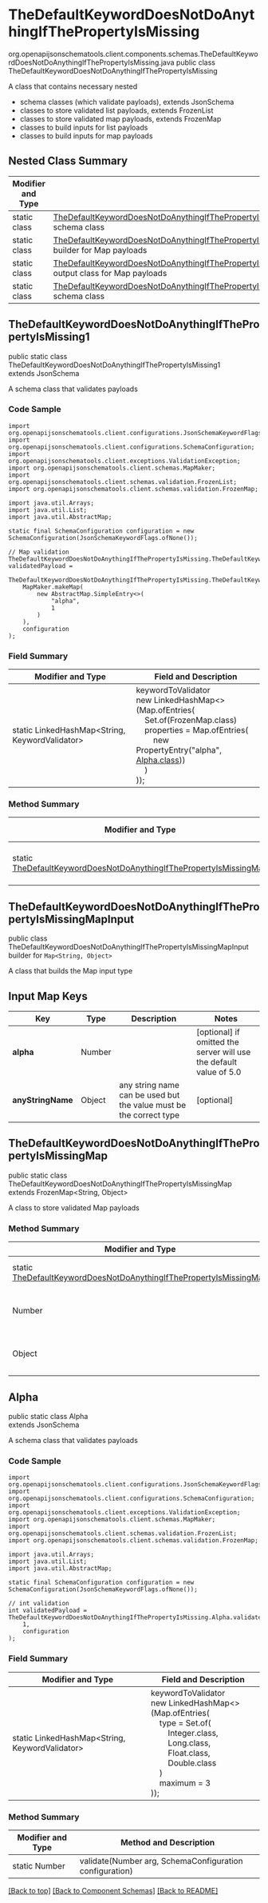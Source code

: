 # TheDefaultKeywordDoesNotDoAnythingIfThePropertyIsMissing
org.openapijsonschematools.client.components.schemas.TheDefaultKeywordDoesNotDoAnythingIfThePropertyIsMissing.java
public class TheDefaultKeywordDoesNotDoAnythingIfThePropertyIsMissing

A class that contains necessary nested
- schema classes (which validate payloads), extends JsonSchema
- classes to store validated list payloads, extends FrozenList
- classes to store validated map payloads, extends FrozenMap
- classes to build inputs for list payloads
- classes to build inputs for map payloads

## Nested Class Summary
| Modifier and Type | Class and Description |
| ----------------- | ---------------------- |
| static class | [TheDefaultKeywordDoesNotDoAnythingIfThePropertyIsMissing.TheDefaultKeywordDoesNotDoAnythingIfThePropertyIsMissing1](#thedefaultkeyworddoesnotdoanythingifthepropertyismissing1)<br> schema class |
| static class | [TheDefaultKeywordDoesNotDoAnythingIfThePropertyIsMissing.TheDefaultKeywordDoesNotDoAnythingIfThePropertyIsMissingMapInput](#thedefaultkeyworddoesnotdoanythingifthepropertyismissingmapinput)<br> builder for Map payloads |
| static class | [TheDefaultKeywordDoesNotDoAnythingIfThePropertyIsMissing.TheDefaultKeywordDoesNotDoAnythingIfThePropertyIsMissingMap](#thedefaultkeyworddoesnotdoanythingifthepropertyismissingmap)<br> output class for Map payloads |
| static class | [TheDefaultKeywordDoesNotDoAnythingIfThePropertyIsMissing.Alpha](#alpha)<br> schema class |

## TheDefaultKeywordDoesNotDoAnythingIfThePropertyIsMissing1
public static class TheDefaultKeywordDoesNotDoAnythingIfThePropertyIsMissing1<br>
extends JsonSchema

A schema class that validates payloads

### Code Sample
```
import org.openapijsonschematools.client.configurations.JsonSchemaKeywordFlags;
import org.openapijsonschematools.client.configurations.SchemaConfiguration;
import org.openapijsonschematools.client.exceptions.ValidationException;
import org.openapijsonschematools.client.schemas.MapMaker;
import org.openapijsonschematools.client.schemas.validation.FrozenList;
import org.openapijsonschematools.client.schemas.validation.FrozenMap;

import java.util.Arrays;
import java.util.List;
import java.util.AbstractMap;

static final SchemaConfiguration configuration = new SchemaConfiguration(JsonSchemaKeywordFlags.ofNone());

// Map validation
TheDefaultKeywordDoesNotDoAnythingIfThePropertyIsMissing.TheDefaultKeywordDoesNotDoAnythingIfThePropertyIsMissingMap validatedPayload =
    TheDefaultKeywordDoesNotDoAnythingIfThePropertyIsMissing.TheDefaultKeywordDoesNotDoAnythingIfThePropertyIsMissing1.validate(
    MapMaker.makeMap(
        new AbstractMap.SimpleEntry<>(
            "alpha",
            1
        )
    ),
    configuration
);
```

### Field Summary
| Modifier and Type | Field and Description |
| ----------------- | ---------------------- |
| static LinkedHashMap<String, KeywordValidator> |keywordToValidator<br/>new LinkedHashMap<>(Map.ofEntries(<br/>&nbsp;&nbsp;&nbsp;&nbsp;Set.of(FrozenMap.class)<br/>&nbsp;&nbsp;&nbsp;&nbsp;properties = Map.ofEntries(<br>&nbsp;&nbsp;&nbsp;&nbsp;&nbsp;&nbsp;&nbsp;&nbsp;new PropertyEntry("alpha", [Alpha.class](#alpha)))<br>&nbsp;&nbsp;&nbsp;&nbsp;)<br>)); |

### Method Summary
| Modifier and Type | Method and Description |
| ----------------- | ---------------------- |
| static [TheDefaultKeywordDoesNotDoAnythingIfThePropertyIsMissingMap](#thedefaultkeyworddoesnotdoanythingifthepropertyismissingmap) | validate([Map<String, Object>](#thedefaultkeyworddoesnotdoanythingifthepropertyismissingmapinput) arg, SchemaConfiguration configuration) |

## TheDefaultKeywordDoesNotDoAnythingIfThePropertyIsMissingMapInput
public class TheDefaultKeywordDoesNotDoAnythingIfThePropertyIsMissingMapInput<br>
builder for `Map<String, Object>`

A class that builds the Map input type

## Input Map Keys
| Key | Type |  Description | Notes |
| --- | ---- | ------------ | ----- |
| **alpha** | Number |  | [optional] if omitted the server will use the default value of 5.0 |
| **anyStringName** | Object | any string name can be used but the value must be the correct type | [optional] |

## TheDefaultKeywordDoesNotDoAnythingIfThePropertyIsMissingMap
public static class TheDefaultKeywordDoesNotDoAnythingIfThePropertyIsMissingMap<br>
extends FrozenMap<String, Object>

A class to store validated Map payloads

### Method Summary
| Modifier and Type | Method and Description |
| ----------------- | ---------------------- |
| static [TheDefaultKeywordDoesNotDoAnythingIfThePropertyIsMissingMap](#thedefaultkeyworddoesnotdoanythingifthepropertyismissingmap) | of([Map<String, Object>](#thedefaultkeyworddoesnotdoanythingifthepropertyismissingmapinput) arg, SchemaConfiguration configuration) |
| Number | alpha()<br>[optional] if omitted the server will use the default value of 5.0 |
| Object | getAdditionalProperty(String name)<br>provides type safety for additional properties |

## Alpha
public static class Alpha<br>
extends JsonSchema

A schema class that validates payloads

### Code Sample
```
import org.openapijsonschematools.client.configurations.JsonSchemaKeywordFlags;
import org.openapijsonschematools.client.configurations.SchemaConfiguration;
import org.openapijsonschematools.client.exceptions.ValidationException;
import org.openapijsonschematools.client.schemas.MapMaker;
import org.openapijsonschematools.client.schemas.validation.FrozenList;
import org.openapijsonschematools.client.schemas.validation.FrozenMap;

import java.util.Arrays;
import java.util.List;
import java.util.AbstractMap;

static final SchemaConfiguration configuration = new SchemaConfiguration(JsonSchemaKeywordFlags.ofNone());

// int validation
int validatedPayload = TheDefaultKeywordDoesNotDoAnythingIfThePropertyIsMissing.Alpha.validate(
    1,
    configuration
);
```

### Field Summary
| Modifier and Type | Field and Description |
| ----------------- | ---------------------- |
| static LinkedHashMap<String, KeywordValidator> |keywordToValidator<br/>new LinkedHashMap<>(Map.ofEntries(<br/>&nbsp;&nbsp;&nbsp;&nbsp;type = Set.of(<br/>&nbsp;&nbsp;&nbsp;&nbsp;&nbsp;&nbsp;&nbsp;&nbsp;Integer.class,<br/>&nbsp;&nbsp;&nbsp;&nbsp;&nbsp;&nbsp;&nbsp;&nbsp;Long.class,<br/>&nbsp;&nbsp;&nbsp;&nbsp;&nbsp;&nbsp;&nbsp;&nbsp;Float.class,<br/>&nbsp;&nbsp;&nbsp;&nbsp;&nbsp;&nbsp;&nbsp;&nbsp;Double.class<br/>&nbsp;&nbsp;&nbsp;&nbsp;)<br/>&nbsp;&nbsp;&nbsp;&nbsp;maximum = 3<br>)); |

### Method Summary
| Modifier and Type | Method and Description |
| ----------------- | ---------------------- |
| static Number | validate(Number arg, SchemaConfiguration configuration) |

[[Back to top]](#top) [[Back to Component Schemas]](../../../README.md#Component-Schemas) [[Back to README]](../../../README.md)
